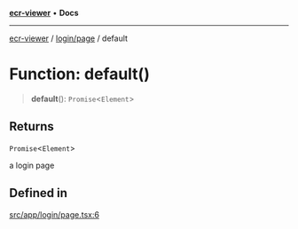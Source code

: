 [**ecr-viewer**](../../../README.md) • **Docs**

***

[ecr-viewer](../../../README.md) / [login/page](../README.md) / default

# Function: default()

> **default**(): `Promise`\<`Element`\>

## Returns

`Promise`\<`Element`\>

a login page

## Defined in

[src/app/login/page.tsx:6](https://github.com/CDCgov/phdi/blob/55d1a87d29da9da2522ba2a73bc122cba666b133/containers/ecr-viewer/src/app/login/page.tsx#L6)
